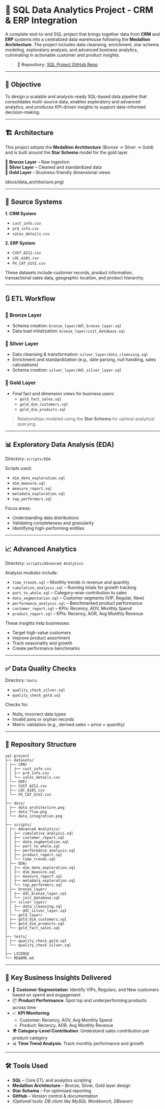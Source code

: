 # 🧠 SQL Data Analytics Project - CRM & ERP Integration

A complete end-to-end SQL project that brings together data from **CRM** and **ERP** systems into a centralized data warehouse following the **Medallion Architecture**. The project includes data cleansing, enrichment, star schema modeling, exploratory analysis, and advanced business analytics, culminating in actionable customer and product insights.

> 📍 **Repository:** [SQL Project GitHub Repo](https://github.com/advaitkadam2505/sql-project)

---

## 📌 Objective

To design a scalable and analysis-ready SQL-based data pipeline that consolidates multi-source data, enables exploratory and advanced analytics, and produces KPI-driven insights to support data-informed decision-making.

---

## 🏗️ Architecture

This project adopts the **Medallion Architecture** (Bronze → Silver → Gold) and is built around the **Star Schema** model for the gold layer.

📁 **Bronze Layer** – Raw ingestion  
📁 **Silver Layer** – Cleaned and standardized data  
📁 **Gold Layer** – Business-friendly dimensional views

(docs/data_architecture.png)

---

## 🧾 Source Systems

**1. CRM System**  
- `cust_info.csv`  
- `prd_info.csv`  
- `sales_details.csv`

**2. ERP System**  
- `CUST_AZ12.csv`  
- `LOC_A101.csv`  
- `PX_CAT_G1V2.csv`

These datasets include customer records, product information, transactional sales data, geographic location, and product hierarchy.

---

## 🔃 ETL Workflow

### 🔸 Bronze Layer
- Schema creation: `bronze_layer/ddl_bronze_layer.sql`
- Data load initialization: `bronze_layer/init_database.sql`

### 🔸 Silver Layer
- Data cleansing & transformation: `silver_layer/data_cleansing.sql`
- Enrichment and standardization (e.g., date parsing, null handling, sales calculations)
- Schema creation: `silver_layer/ddl_silver_layer.sql`

### 🔸 Gold Layer
- Final fact and dimension views for business users:
  - `gold_fact_sales.sql`
  - `gold_dim_customers.sql`
  - `gold_dim_products.sql`

> Relationships modeled using the **Star Schema** for optimal analytical querying.

---

## 📊 Exploratory Data Analysis (EDA)

Directory: `scripts/EDA`

Scripts used:
- `dim_date_exploration.sql`
- `dim_measure.sql`
- `measure_report.sql`
- `metadata_exploration.sql`
- `top_performers.sql`

Focus areas:
- Understanding data distributions
- Validating completeness and granularity
- Identifying high-performing entities

---

## 📈 Advanced Analytics

Directory: `scripts/Advanced Analytics`

Analysis modules include:
- `time_trends.sql` – Monthly trends in revenue and quantity
- `cumulative_analysis.sql` – Running totals for growth tracking
- `part_to_whole.sql` – Category-wise contribution to sales
- `data_segmentation.sql` – Customer segments (VIP, Regular, New)
- `performance_analysis.sql` – Benchmarked product performance
- `customer_report.sql` – KPIs: Recency, AOV, Monthly Spend
- `product_report.sql` – KPIs: Recency, AOR, Avg Monthly Revenue

These insights help businesses:
- Target high-value customers
- Improve product assortment
- Track seasonality and growth
- Create performance benchmarks

---

## ✅ Data Quality Checks

Directory: `tests`

- `quality_check_silver.sql`  
- `quality_check_gold.sql`  

Checks for:
- Nulls, incorrect data types
- Invalid joins or orphan records
- Metric validation (e.g., derived sales = price × quantity)

---

## 📂 Repository Structure
```
sql-project
├── datasets/
│ ├── CRM/
│ │ ├── cust_info.csv
│ │ ├── prd_info.csv
│ │ └── sales_details.csv
│ └── ERP/
│ ├── CUST_AZ12.csv
│ ├── LOC_A101.csv
│ └── PX_CAT_G1V2.csv
│
├── docs/
│ ├── data_architecture.png
│ ├── data_flow.png
│ └── data_integration.png
│
├── scripts/
│ ├── Advanced Analytics/
│ │ ├── cumulative_analysis.sql
│ │ ├── customer_report.sql
│ │ ├── data_segmentation.sql
│ │ ├── part_to_whole.sql
│ │ ├── performance_analysis.sql
│ │ ├── product_report.sql
│ │ └── time_trends.sql
│ ├── EDA/
│ │ ├── dim_date_exploration.sql
│ │ ├── dim_measure.sql
│ │ ├── measure_report.sql
│ │ ├── metadata_exploration.sql
│ │ └── top_performers.sql
│ ├── bronze_layer/
│ │ ├── ddl_bronze_layer.sql
│ │ └── init_database.sql
│ ├── silver_layer/
│ │ ├── data_cleansing.sql
│ │ └── ddl_silver_layer.sql
│ └── gold_layer/
│ ├── gold_dim_customers.sql
│ ├── gold_dim_products.sql
│ └── gold_fact_sales.sql
│
├── tests/
│ ├── quality_check_gold.sql
│ └── quality_check_silver.sql
│
├── LICENSE
└── README.md
```
---

## 🧠 Key Business Insights Delivered

- 🎯 **Customer Segmentation**: Identify VIPs, Regulars, and New customers based on spend and engagement  
- 📦 **Product Performance**: Spot top and underperforming products across time  
- 📈 **KPI Monitoring**:
  - Customer: Recency, AOV, Avg Monthly Spend  
  - Product: Recency, AOR, Avg Monthly Revenue  
- 🌍 **Category-Level Contribution**: Understand sales contribution per product category  
- 📊 **Time Trend Analysis**: Track monthly performance and growth

---

## 🛠️ Tools Used

- **SQL** – Core ETL and analytics scripting  
- **Medallion Architecture** – Bronze, Silver, Gold layer design  
- **Star Schema** – For optimized reporting  
- **GitHub** – Version control & documentation  
- *(Optional tools: DB client like MySQL Workbench, DBeaver)*
